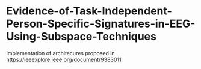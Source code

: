 # Evidence-of-Task-Independent-Person-Specific-Signatures-in-EEG-Using-Subspace-Techniques
Implementation of architecures proposed in https://ieeexplore.ieee.org/document/9383011
